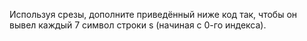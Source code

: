 Используя срезы, дополните приведённый ниже код так, чтобы он вывел каждый 7 символ строки s (начиная с 0-го индекса).

```python


```
